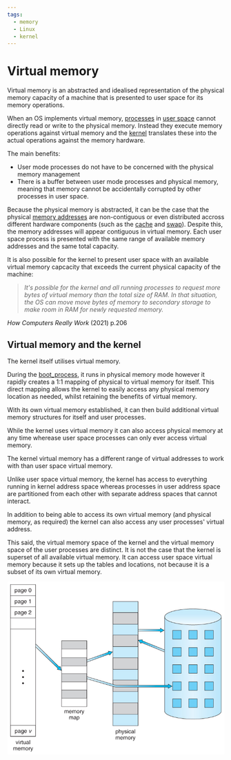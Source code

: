```yaml
---
tags:
  - memory
  - Linux
  - kernel
---
```


# Virtual memory

Virtual memory is an abstracted and idealised representation of the physical
memory capacity of a machine that is presented to user space for its memory
operations.

When an OS implements virtual memory, [processes](./Processes.md) in
[user space](./User_Space.md) cannot directly read or write to the physical
memory. Instead they execute memory operations against virtual memory and the
[kernel](./The_kernel.md) translates these into the actual operations against
the memory hardware.

The main benefits:

- User mode processes do not have to be concerned with the physical memory
  management
- There is a buffer between user mode processes and physical memory, meaning
  that memory cannot be accidentally corrupted by other processes in user space.

Because the physical memory is abstracted, it can be the case that the physical
[memory addresses](./Memory_addresses.md) are non-contiguous or even distributed
accross different hardware components (such as the
[cache](./Register_and_cache_memory.md) and [swap](./Swap_space.md)). Despite
this, the memory addresses will appear contiguous in virtual memory. Each user
space process is presented with the same range of available memory addresses and
the same total capacity.

It is also possible for the kernel to present user space with an available
virtual memory capcacity that exceeds the current physical capacity of the
machine:

> _It's possible for the kernel and all running processes to request more bytes
> of virtual memory than the total size of RAM. In that situation, the OS can
> move move bytes of memory to secondary storage to make room in RAM for newly
> requested memory._

_How Computers Really Work_ (2021) p.206

## Virtual memory and the kernel

The kernel itself utilises virtual memory.

During the [boot_process](Boot_process.md), it runs in physical memory mode
however it rapidly creates a 1:1 mapping of physical to virtual memory for
itself. This direct mapping allows the kernel to easily access any physical
memory location as needed, whilst retaining the benefits of virtual memory.

With its own virtual memory established, it can then build additional virtual
memory structures for itself and user processes.

While the kernel uses virtual memory it can also access physical memory at any
time wherease user space processes can only ever access virtual memory.

The kernel virtual memory has a different range of virtual addresses to work
with than user space virtual memory.

Unlike user space virtual memory, the kernel has access to everything running in
kernel address space whereas processes in user address space are partitioned
from each other with separate address spaces that cannot interact.

In addition to being able to access its own virtual memory (and physical memory,
as required) the kernel can also access any user processes' virtual address.

This said, the virtual memory space of the kernel and the virtual memory space
of the user processes are distinct. It is not the case that the kernel is
superset of all available virtual memory. It can access user space virtual
memory because it sets up the tables and locations, not because it is a subset
of its own virtual memory.

![Virtual memory diagram](/img/virtual-memory-diagram.jpg)
